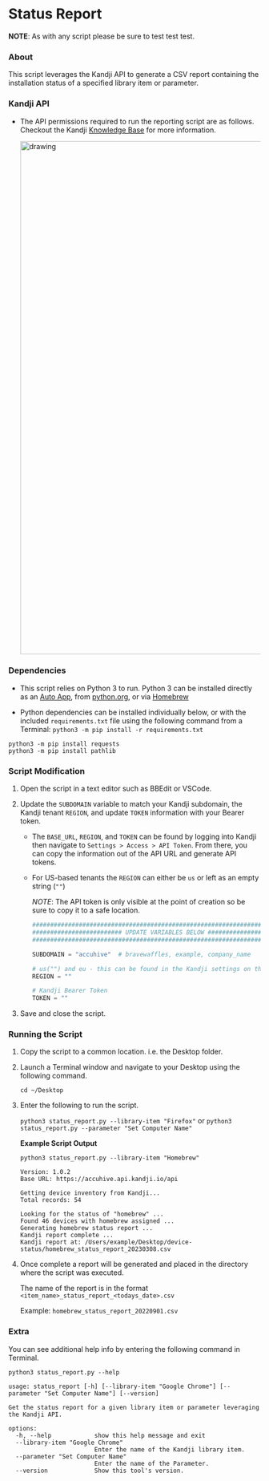 # Status Report

**NOTE**: As with any script please be sure to test test test.

### About

This script leverages the Kandji API to generate a CSV report containing the installation status of a specified library item or parameter.

### Kandji API

- The API permissions required to run the reporting script are as follows. Checkout the Kandji [Knowledge Base](https://support.kandji.io) for more information.

    <img src="images/api_permissions.png" alt="drawing" width="1024"/>

### Dependencies

- This script relies on Python 3 to run. Python 3 can be installed directly as an [Auto App](https://support.kandji.io/kb/auto-apps-overview), from [python.org](https://www.python.org/downloads/), or via [Homebrew](https://brew.sh)

- Python dependencies can be installed individually below, or with the included `requirements.txt` file using the following command from a Terminal: `python3 -m pip install -r requirements.txt`

```
python3 -m pip install requests
python3 -m pip install pathlib
```

### Script Modification

1. Open the script in a text editor such as BBEdit or VSCode.
1. Update the `SUBDOMAIN` variable to match your Kandji subdomain, the Kandji tenant `REGION`, and update `TOKEN` information with your Bearer token.

    - The `BASE_URL`, `REGION`, and `TOKEN` can be found by logging into Kandji then navigate to `Settings > Access > API Token`. From there, you can copy the information out of the API URL and generate API tokens.
    - For US-based tenants the `REGION` can either be `us` or left as an empty string (`""`)

        *NOTE*: The API token is only visible at the point of creation so be sure to copy it to a safe location.

        ```python
        ########################################################################################
        ######################### UPDATE VARIABLES BELOW #######################################
        ########################################################################################

        SUBDOMAIN = "accuhive"  # bravewaffles, example, company_name

        # us("") and eu - this can be found in the Kandji settings on the Access tab
        REGION = ""

        # Kandji Bearer Token
        TOKEN = ""
        ```

1. Save and close the script.

### Running the Script

1. Copy the script to a common location. i.e. the Desktop folder.
1. Launch a Terminal window and navigate to your Desktop using the following command.

    `cd ~/Desktop`

1. Enter the following to run the script.

    `python3 status_report.py --library-item "Firefox"` or `python3 status_report.py --parameter "Set Computer Name"`

    **Example Script Output**

    ```
    python3 status_report.py --library-item "Homebrew"

    Version: 1.0.2
    Base URL: https://accuhive.api.kandji.io/api

    Getting device inventory from Kandji...
    Total records: 54

    Looking for the status of "homebrew" ...
    Found 46 devices with homebrew assigned ...
    Generating homebrew status report ...
    Kandji report complete ...
    Kandji report at: /Users/example/Desktop/device-status/homebrew_status_report_20230308.csv 
    ```

1. Once complete a report will be generated and placed in the directory where the script was executed.

    The name of the report is in the format `<item_name>_status_report_<todays_date>.csv`

    Example: `homebrew_status_report_20220901.csv`

### Extra

You can see additional help info by entering the following command in Terminal.

`python3 status_report.py --help`

```
usage: status_report [-h] [--library-item "Google Chrome"] [--parameter "Set Computer Name"] [--version]

Get the status report for a given library item or parameter leveraging the Kandji API.

options:
  -h, --help            show this help message and exit
  --library-item "Google Chrome"
                        Enter the name of the Kandji library item.
  --parameter "Set Computer Name"
                        Enter the name of the Parameter.
  --version             Show this tool's version.
```
